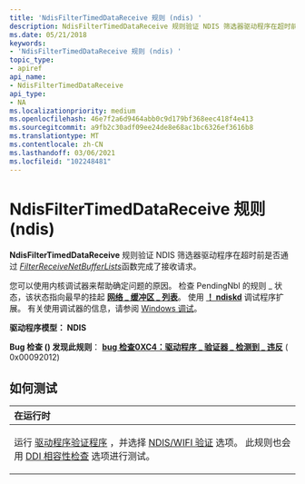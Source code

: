 ```yaml
---
title: 'NdisFilterTimedDataReceive 规则 (ndis) '
description: NdisFilterTimedDataReceive 规则验证 NDIS 筛选器驱动程序在超时前是否通过 FilterReceiveNetBufferLists 函数完成了接收请求。
ms.date: 05/21/2018
keywords:
- 'NdisFilterTimedDataReceive 规则 (ndis) '
topic_type:
- apiref
api_name:
- NdisFilterTimedDataReceive
api_type:
- NA
ms.localizationpriority: medium
ms.openlocfilehash: 46e7f2a6d9464abb0c9d179bf368eec418f4e413
ms.sourcegitcommit: a9fb2c30adf09ee24de8e68ac1bc6326ef3616b8
ms.translationtype: MT
ms.contentlocale: zh-CN
ms.lasthandoff: 03/06/2021
ms.locfileid: "102248481"
---
```

# <a name="ndisfiltertimeddatareceive-rule-ndis"></a>NdisFilterTimedDataReceive 规则 (ndis) 


**NdisFilterTimedDataReceive** 规则验证 NDIS 筛选器驱动程序在超时前是否通过 [*FilterReceiveNetBufferLists*](/windows-hardware/drivers/ddi/ndis/nc-ndis-filter_receive_net_buffer_lists)函数完成了接收请求。

您可以使用内核调试器来帮助确定问题的原因。 检查 PendingNbl 的规则 \_ 状态，该状态指向最早的挂起 [**网络 \_ 缓冲区 \_ 列表**](/windows-hardware/drivers/ddi/nbl/ns-nbl-net_buffer_list)。 使用 [**！ ndiskd**](../debugger/-ndiskd-nbl.md) 调试程序扩展。 有关使用调试器的信息，请参阅 [Windows 调试](../debugger/index.md)。

**驱动程序模型： NDIS**

**Bug 检查 () 发现此规则**： [**bug 检查0XC4：驱动程序 \_ 验证器 \_ 检测到 \_ 违反**](../debugger/bug-check-0xc4--driver-verifier-detected-violation.md) ( 0x00092012) 


<a name="how-to-test"></a>如何测试
-----------

<table>
<colgroup>
<col width="100%" />
</colgroup>
<thead>
<tr class="header">
<th align="left">在运行时</th>
</tr>
</thead>
<tbody>
<tr class="odd">
<td align="left"><p>运行 <a href="/windows-hardware/drivers/devtest/driver-verifier" data-raw-source="[Driver Verifier](./driver-verifier.md)">驱动程序验证程序</a> ，并选择 <a href="/windows-hardware/drivers/devtest/ndis-wifi-verification" data-raw-source="[NDIS/WIFI verification](./ndis-wifi-verification.md)">NDIS/WIFI 验证</a> 选项。 此规则也会用 <a href="/windows-hardware/drivers/devtest/ddi-compliance-checking" data-raw-source="[DDI compliance checking](./ddi-compliance-checking.md)">DDI 相容性检查</a> 选项进行测试。</p></td>
</tr>
</tbody>
</table>

 

